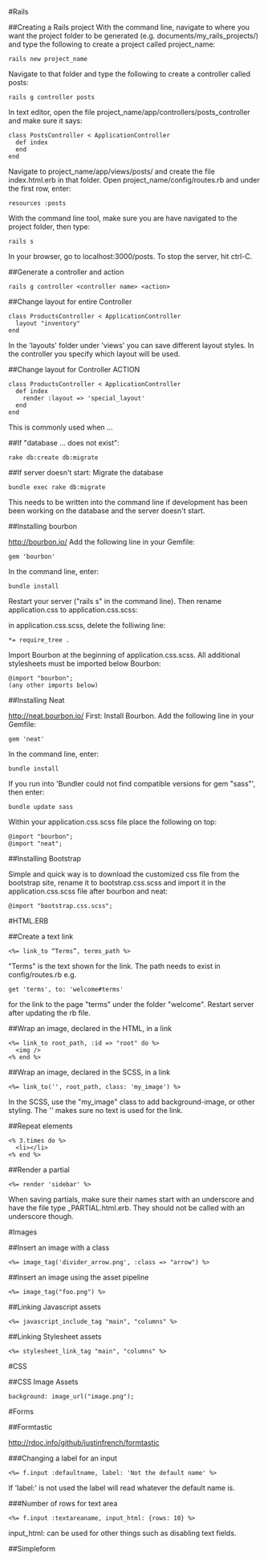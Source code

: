 #Rails


##Creating a Rails project
With the command line, navigate to where you want the project folder to be generated (e.g. documents/my_rails_projects/) and type the following to create a project called project_name: 
     
    rails new project_name

Navigate to that folder and type the following to create a controller called posts:

    rails g controller posts

In text editor, open the file project_name/app/controllers/posts_controller and make sure it says: 

    class PostsController < ApplicationController
      def index
      end
    end

Navigate to project_name/app/views/posts/ and create the file index.html.erb in that folder.
Open project_name/config/routes.rb and under the first row, enter: 

    resources :posts

With the command line tool, make sure you are have navigated to the project folder, then type:

    rails s

In your browser, go to localhost:3000/posts.
To stop the server, hit ctrl-C.

##Generate a controller and action

    rails g controller <controller name> <action>

##Change layout for entire Controller

    class ProductsController < ApplicationController
      layout "inventory"
    end

In the 'layouts' folder under 'views' you can save different layout styles. In the controller you specify which layout will be used. 

##Change layout for Controller ACTION

    class ProductsController < ApplicationController
      def index
        render :layout => 'special_layout'
      end
    end

This is commonly used when ...

##If "database ... does not exist":

    rake db:create db:migrate  

##If server doesn't start: Migrate the database

    bundle exec rake db:migrate  

This needs to be written into the command line if development has been been working on the database and the server doesn't start. 

##Installing bourbon

http://bourbon.io/
Add the following line in your Gemfile:

    gem 'bourbon'

In the command line, enter:

    bundle install

Restart your server ("rails s" in the command line). Then rename application.css to application.css.scss:

in application.css.scss, delete the folliwing line:

    *= require_tree .

Import Bourbon at the beginning of application.css.scss. All additional stylesheets must be imported below Bourbon:

    @import "bourbon";
    (any other imports below)

##Installing Neat

http://neat.bourbon.io/
First: Install Bourbon.
Add the following line in your Gemfile:

    gem 'neat'

In the command line, enter:

    bundle install 

If you run into 'Bundler could not find compatible versions for gem "sass"', then enter:

    bundle update sass

Within your application.css.scss file place the following on top:

    @import "bourbon";
    @import "neat";

##Installing Bootstrap

Simple and quick way is to download the customized css file from the bootstrap site, rename it to bootstrap.css.scss and import it in the application.css.scss file after bourbon and neat:

    @import "bootstrap.css.scss";

#HTML.ERB

##Create a text link

    <%= link_to “Terms”, terms_path %>

"Terms" is the text shown for the link. The path needs to exist in config/routes.rb
e.g. 

    get 'terms', to: 'welcome#terms' 

for the link to the page "terms" under the folder "welcome".
Restart server after updating the rb file.

##Wrap an image, declared in the HTML, in a link

    <%= link_to root_path, :id => "root" do %>
      <img />
    <% end %>

##Wrap an image, declared in the SCSS, in a link

    <%= link_to('', root_path, class: 'my_image') %>

In the SCSS, use the "my_image" class to add background-image, or other styling.
The '' makes sure no text is used for the link.

##Repeat elements

    <% 3.times do %>
      <li></li>
    <% end %>

##Render a partial

    <%= render 'sidebar' %>

When saving partials, make sure their names start with an underscore and have the file type _PARTIAL.html.erb. They should not be called with an underscore though.




#Images

##Insert an image with a class

    <%= image_tag('divider_arrow.png', :class => "arrow") %>

##Insert an image using the asset pipeline

    <%= image_tag("foo.png") %>



##Linking Javascript assets

    <%= javascript_include_tag "main", "columns" %>

##Linking Stylesheet assets

    <%= stylesheet_link_tag "main", "columns" %>

#CSS

##CSS Image Assets

    background: image_url("image.png");

#Forms

##Formtastic

http://rdoc.info/github/justinfrench/formtastic

###Changing a label for an input

    <%= f.input :defaultname, label: 'Not the default name' %>

If 'label:' is not used the label will read whatever the default name is.

###Number of rows for text area

    <%= f.input :textareaname, input_html: {rows: 10} %>

input_html: can be used for other things such as disabling text fields. 


##Simpleform
